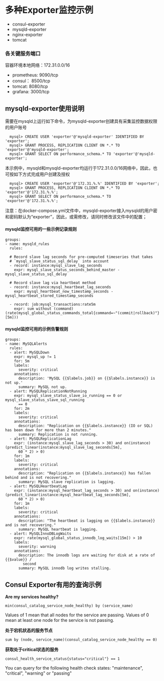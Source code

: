 # 多种Exporter监控示例

- consul-exporter
- mysqld-exporter
- nginx-exporter
- tomcat

### 各关键服务端口

容器环境本地网络：172.31.0.0/16

- prometheus: 9090/tcp
- consul： 8500/tcp
- tomcat: 8080/tcp
- grafana: 3000/tcp

## mysqld-exporter使用说明

需要在mysqld上运行如下命令，为mysqld-exporter创建具有采集监控数据权限的用户账号

```
  mysql> CREATE USER 'exporter'@'mysqld-exporter' IDENTIFIED BY 'exporter';
  mysql> GRANT PROCESS, REPLICATION CLIENT ON *.* TO 'exporter'@'mysqld-exporter';
  mysql> GRANT SELECT ON performance_schema.* TO 'exporter'@'mysqld-exporter';
```

本示例中，mysqld和mysqld-exporter均运行于172.31.0.0/16网络中，因此，也可按如下方式完成用户创建及授权

```
  mysql> CREATE USER 'exporter'@'172.31.%.%' IDENTIFIED BY 'exporter';
  mysql> GRANT PROCESS, REPLICATION CLIENT ON *.* TO 'exporter'@'172.31.%.%';
  mysql> GRANT SELECT ON performance_schema.* TO 'exporter'@'172.31.%.%';
```

注意：在docker-compose.yml文件中，mysqld-exporter接入mysqld的用户密和密码默认为“exporter”，因此，或需修改，请同时修改该文件中的配置；

#### mysqld监控可用的一些示例记录规则

```
groups:
- name: mysqld_rules
  rules:

  # Record slave lag seconds for pre-computed timeseries that takes
  # `mysql_slave_status_sql_delay` into account
  - record: instance:mysql_slave_lag_seconds
    expr: mysql_slave_status_seconds_behind_master - mysql_slave_status_sql_delay

  # Record slave lag via heartbeat method
  - record: instance:mysql_heartbeat_lag_seconds
    expr: mysql_heartbeat_now_timestamp_seconds - mysql_heartbeat_stored_timestamp_seconds

  - record: job:mysql_transactions:rate5m
    expr: sum without (command) (rate(mysql_global_status_commands_total{command=~"(commit|rollback)"}[5m]))
```

#### mysqld监控可用的示例告警规则

```
groups:
- name: MySQLAlerts
  rules:
  - alert: MySQLDown
    expr: mysql_up != 1
    for: 5m
    labels:
      severity: critical
    annotations:
      description: 'MySQL {{$labels.job}} on {{$labels.instance}} is not up.'
      summary: MySQL not up.  
  - alert: MySQLReplicationNotRunning
    expr: mysql_slave_status_slave_io_running == 0 or mysql_slave_status_slave_sql_running
      == 0
    for: 2m
    labels:
      severity: critical
    annotations:
      description: "Replication on {{$labels.instance}} (IO or SQL) has been down for more than 2 minutes."
      summary: Replication is not running.
  - alert: MySQLReplicationLag
    expr: (instance:mysql_slave_lag_seconds > 30) and on(instance) (predict_linear(instance:mysql_slave_lag_seconds[5m],
      60 * 2) > 0)
    for: 1m
    labels:
      severity: critical
    annotations:
      description: "Replication on {{$labels.instance}} has fallen behind and is not recovering."
      summary: MySQL slave replication is lagging.
  - alert: MySQLHeartbeatLag
    expr: (instance:mysql_heartbeat_lag_seconds > 30) and on(instance) (predict_linear(instance:mysql_heartbeat_lag_seconds[5m],
      60 * 2) > 0)
    for: 1m
    labels:
      severity: critical
    annotations:
      description: "The heartbeat is lagging on {{$labels.instance}} and is not recovering."
      summary: MySQL heartbeat is lagging.
  - alert: MySQLInnoDBLogWaits
    expr: rate(mysql_global_status_innodb_log_waits[15m]) > 10
    labels:
      severity: warning
    annotations:
      description: The innodb logs are waiting for disk at a rate of {{$value}} /
        second
      summary: MySQL innodb log writes stalling.
```

## Consul Exporter有用的查询示例

**Are my services healthy?**

```
min(consul_catalog_service_node_healthy) by (service_name)
```

Values of 1 mean that all nodes for the service are passing. Values of 0 mean at least one node for the service is not passing.

**处于宕机状态的服务节点**

```
sum by (node, service_name)(consul_catalog_service_node_healthy == 0)
```

**获取处于critical状态的服务**

```
consul_health_service_status{status="critical"} == 1
```

You can query for the following health check states: "maintenance", "critical", "warning" or "passing"
